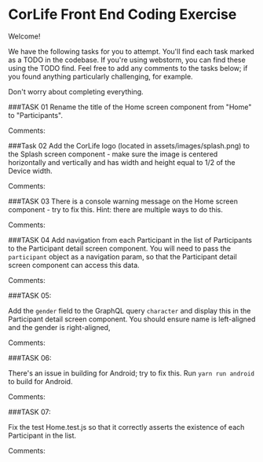 # CorLife Front End Coding Exercise

Welcome!

We have the following tasks for you to attempt. You'll find each task marked as a TODO in the codebase. If you're using webstorm, you can find these using the TODO find. 
Feel free to add any comments to the tasks below; if you found anything particularly challenging, for example.

Don't worry about completing everything.

###TASK 01
Rename the title of the Home screen component from "Home" to "Participants".

Comments: 

###Task 02
Add the CorLife logo (located in assets/images/splash.png) to the Splash screen component - make sure the image is centered horizontally and vertically and has width and height equal to 1/2 of the Device width.

Comments:

###TASK 03
There is a console warning message on the Home screen component - try to fix this. Hint: there are multiple ways to do this.

Comments:

###TASK 04
Add navigation from each Participant in the list of Participants to the Participant detail screen component. You will need to pass the `participant` object as a navigation param, so that the Participant detail screen component can access this data.

Comments:

###TASK 05: 

Add the `gender` field to the GraphQL query `character` and display this in the Participant detail screen component. You should ensure name is left-aligned and the gender is right-aligned,

Comments:

###TASK 06: 

There's an issue in building for Android; try to fix this. Run `yarn run android` to build for Android.

Comments:

###TASK 07:

Fix the test Home.test.js so that it correctly asserts the existence of each Participant in the list.

Comments:


